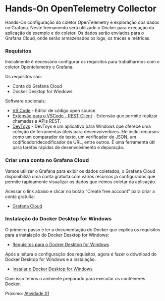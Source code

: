 # Hands-On OpenTelemetry Collector

Hands-On configuração do coletor OpenTelemetry e exploração dos dados no Grafana. 
Neste treinamento será utilizado o Docker para execução da aplicação de exemplo e do coletor.
Os dados serão enviados para o Grafana Cloud, onde serão armazenados os logs, os traces e métricas.

### Requisitos

Inicialmente é necessário configurar os requisitos para trabalharmos com o coletor Opentelemetry e Grafana.

Os requisitos são:
- Conta do Grafana Cloud
- Docker Desktop for Windows

Software opcionais:
- [VS Code](https://code.visualstudio.com/download) - Editor de código open source.
- [Extensão para o VSCode - REST Client](https://marketplace.visualstudio.com/items?itemName=humao.rest-client) - Extensão que permite realizar chamadas a APIs REST.
- [DevToys](https://devtoys.app/) - DevToys é um aplicativo para Windows que oferece uma coleção de ferramentas úteis para desenvolvedores. Ele inclui recursos como um comparador de texto, um verificador de JSON, um codificador/decodificador de URL, entre outros. É uma ferramenta útil para tarefas rápidas de desenvolvimento e depuração.

### Criar uma conta no Grafana Cloud

Vamos utilizar o Grafana para exibir os dados coletados, o Grafana Cloud disponibiliza uma conta gratuita com vários recursos já configurados que permite rapidamente visualizar os dados que iremos coletar da aplicação.

Acessar o link abaixo e clicar no botão "Create free account" para criar a conta gratuíta:
- [Grafana Cloud](https://grafana.com/products/cloud/)

### Instalação do Docker Desktop for Windows

O primeiro passo é ler a documentação do Docker que explica os requisitos para a instalação do Docker Desktop for Windows:

- [Requisitos para o Docker Desktop for Windows](https://docs.docker.com/desktop/install/windows-install/#system-requirements)

Após a leitura e configuração dos requisitos, agora é fazer o download do Docker Desktop for Windows e a instalação.

- [Instalar o Docker Desktop for Windows](https://docs.docker.com/desktop/install/windows-install/#install-docker-desktop-on-windows)

Com isso temos o ambiente preparado para executar os contêineres Docker.

Próximo: [Atividade 01](docs/01-atividade.md)